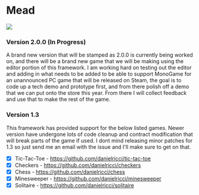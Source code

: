 # Mead
<img src="https://img.shields.io/github/license/mashape/apistatus.svg" />

### Version 2.0.0 (In Progress)

A brand new version that will be stamped as 2.0.0 is currently being worked on, and there will be a brand new game that we will be making using the editor portion of this framework. I am working hard on testing out the editor and adding in what needs to be added to be able to support MonoGame for an unannounced PC game that will be released on Steam, the goal is to code up a tech demo and prototype first, and from there polish off a demo that we can put onto the store this year. From there I will collect feedback and use that to make the rest of the game.


### Version 1.3

This framework has provided support for the below listed games. Newer version have undergone lots of code cleanup and contract modification that will break parts of the game if used. I dont mind releasing minor patches for 1.3 so just send me an email with the issue and I'll make sure to get on that. 

- [x] Tic-Tac-Toe - https://github.com/danielricci/tic-tac-toe
- [x] Checkers - https://github.com/danielricci/checkers
- [x] Chess - https://github.com/danielricci/chess
- [x] Minesweeper - https://github.com/danielricci/minesweeper
- [x] Solitaire - https://github.com/danielricci/solitaire
